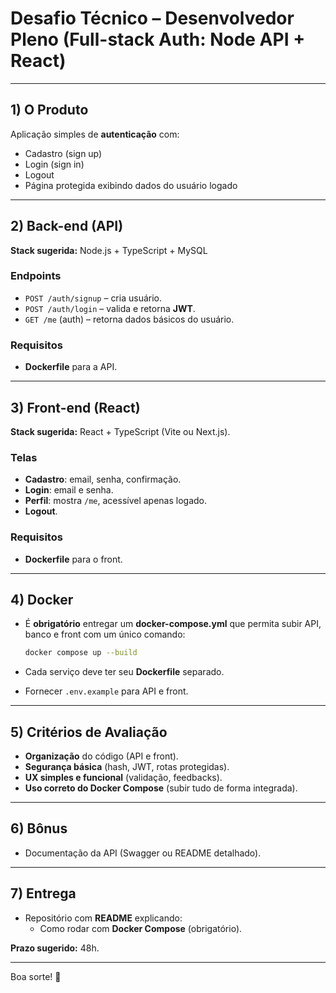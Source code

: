 # Desafio Técnico – Desenvolvedor Pleno (Full-stack Auth: Node API + React)

---

## 1) O Produto

Aplicação simples de **autenticação** com:

- Cadastro (sign up)
- Login (sign in)
- Logout
- Página protegida exibindo dados do usuário logado

---

## 2) Back-end (API)

**Stack sugerida:** Node.js + TypeScript  + MySQL

### Endpoints

- `POST /auth/signup` – cria usuário.
- `POST /auth/login` – valida e retorna **JWT**.
- `GET /me` (auth) – retorna dados básicos do usuário.

### Requisitos

- **Dockerfile** para a API.

---

## 3) Front-end (React)

**Stack sugerida:** React + TypeScript (Vite ou Next.js).

### Telas

- **Cadastro**: email, senha, confirmação.
- **Login**: email e senha.
- **Perfil**: mostra `/me`, acessível apenas logado.
- **Logout**.

### Requisitos

- **Dockerfile** para o front.

---

## 4) Docker

- É **obrigatório** entregar um **docker-compose.yml** que permita subir API, banco e front com um único comando:
    
    ```bash
    docker compose up --build
    
    ```
    
- Cada serviço deve ter seu **Dockerfile** separado.
- Fornecer `.env.example` para API e front.

---

## 5) Critérios de Avaliação

- **Organização** do código (API e front).
- **Segurança básica** (hash, JWT, rotas protegidas).
- **UX simples e funcional** (validação, feedbacks).
- **Uso correto do Docker Compose** (subir tudo de forma integrada).

---

## 6) Bônus

- Documentação da API (Swagger ou README detalhado).

---

## 7) Entrega

- Repositório com **README** explicando:
    - Como rodar com **Docker Compose** (obrigatório).

**Prazo sugerido:** 48h.

---

Boa sorte! 🙂